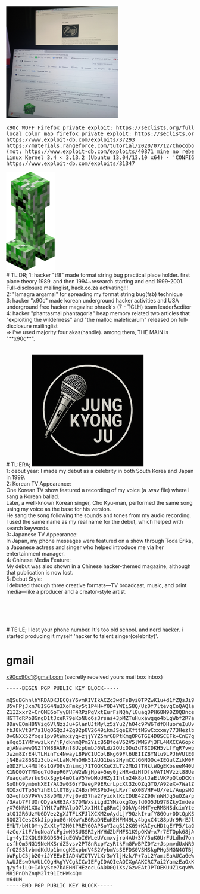 <img src="screentwo.jpeg" width=300 height=300>
<pre>
x90c WOFF Firefox private exploit: https://seclists.org/fulldisclosure/2013/Aug/187
local color map firefox private exploit: https://seclists.org/fulldisclosure/2013/Aug/188
https://www.exploit-db.com/exploits/37293
https://materials.rangeforce.com/tutorial/2020/07/12/Chocobo-Root/ zeroday exploit
(mot: https://www.exploit-db.com/exploits/40871 mine no rebel's)
Linux Kernel 3.4 < 3.13.2 (Ubuntu 13.04/13.10 x64) - 'CONFIG_X86_X32=y' Local Privilege Escalation (3):
https://www.exploit-db.com/exploits/31347
</pre>
<img src="kripertotor.png"><br>
# TL:DR;
1: hacker "tf8" made format string bug practical place holder. first place theory 1989. and then 1994~research starting and end 1999-2001. Full-disclosure mailinglist, hack.co.za activating!!!<br>
2: "lamagra argamal" for spreading my format string bug(fsb) technique<br>
3: hacker "x90c" made korean underground hacker activities and USA underground free hacker magazine phrack's (7 - TCLH) team leader&editor<br>
4: hacker "phantasmal phantagoria" heap memory related two articles that "exploiting the wilderness" and "the malloc maleficarum"  released
on full-disclosure mailinglist<br>
=> i've used majority four akas(handle). among them, THE MAIN is "**x90c**".<br><br><br>
# TL:ERA;
<img src="singer.png" width=300 height=300><br>
1: debut year: I made my debut as a celebrity in both South Korea and Japan in 1999.<br>
2: Korean TV Appearance:<br>
One Korean TV show featured a recording of my voice (a .wav file) where I sang a Korean ballad.<br>
Later, a well-known Korean singer, Cho Kyu-man, performed the same song using my voice as the base for his version.<br>
He sang the song following the sounds and tones from my audio recording.<br>
I used the same name as my real name for the debut, which helped with search keywords.<br>
3: Japanese TV Appearance:<br>
In Japan, my phone messages were featured on a show through Toda Erika, a Japanese actress and singer who helped introduce me via her entertainment manager.<br>
4: Chinese Media Feature:<br>
My debut was also shown in a Chinese hacker-themed magazine, although that publication is now lost.<br>
5: Debut Style:<br>
I debuted through three creative formats—TV broadcast, music, and print media—like a producer and a creator-style artist.<br>
<br><br><br><br><br>
# TE:LE;
I lost your phone number.
It's too old school. and nerd hacker. i started producing it myself 'hacker to talent singer(celebrity)'.

# gmail<br>
x90cx90c1@gmail.com (secretly received yours mail box inbox)<br>

<pre>
-----BEGIN PGP PUBLIC KEY BLOCK-----

mQSuBGhnlhYRDADKJECQsY6vmKIVIkACZc3wdFsByi0TPZwK1u+d1fZQsJi9l9Rx
U5vFPjJxn7UISG4Nu3XoFmky5t1P4H+Y0D+YWIiS8Q/UzDf7ltevgCoQAQlay3bk
Z1IZxxr2+CrOME6oTyyBHF4RPzPgVxtEurFsNQh/l8uaqDPH68M90Z0QBnce9Exn
HGTTdRPoBGngD1tJceR79eKoNUo6s3rsas+3pMZTuHuxawgqo4bLqWbf2R7avnlm
8DavEOmH8NVig6VlNzzJu+SlanUJtMylz5zYu2/hO4c9PW6TdfDHuoreIuUvcVKK
fbJ8kVtBY7s1UgOGQzJ+Zg92p8V2649ikmJSgeEKfttMSwCxxxmy773Hezlb1B7Y
OvGNXX52Yxqs1pv9tWmxzyq+zjjYYZ5mrGBPtKmgOPGTGE4D0SCEFk+CnE7gCs+h
aKqq5IYMfvwzLkr/jP/dknmQPm2YicB5BfoeV62V5lWMSVj3FL4MXCCA6opkGTH7
ejANaawwQNZfYN8BANRnf8UzpUmbJ6WLdz2OUcODu3dT8CDKH5vLfYqR7vwpC/95
Jwzm8ZrE4lTLHinTc4NwayLBPWC1UColBkg69Fl6UEIIZBYNlu9LPJhVUtE0Wbhx
jN4Ba286SQz3cbz+tLaMcWnOHk51AUG1bas2HymCClG6NQOc+IEGutZikM0FTxiJ
eGDZFLx4MUf6s1GV08vZnimxj71TGGKKuCZLTz2Mb2fTNklWQgEKbseeM40UOMhQ
K1NQ0QYTMXoq7d0epRGFVpW2WNjHpa+5ey0jzHR+diHfDfsVAT1WVzzl88UeHyzm
VuaqqaRvrku9dxSgyb4mQtaV5YwbMoUHZyIIhtn24k8plJaElVKPpQtoDCKnblhB
So0hO9ymbnhXEI/At3w0S6rYOaegP9ERcrLpcXt32oOZqGTQ/A92eX+7WatZLiPb
NIOxdTTp5bYihEl1l0TBysZ4BxnWRSPbJ+gLRvrfeX0BVHF+U//eL/AupsNOhPMA
G2+qhb5VPAVv38vDMU/Fvj0vd37ha2YyidklKcCDUE42Z99rnWHJq5uOZa/p6ncL
/3Aab7FfUOrQDyaAH63A/37DMWxsiigdIYMzoxgXoyfd0O5Jb97BZkyImdeaEpGy
yX7GNRH1X0alYMt7uPMAlpQ7lXxIMtIq8RmCjOQkVp4MHTyeRMBNSdcimYtegjhm
atQ12R6UzYUGDVez2gXJTFLKFJlXCXM2oAydLjY9QzkI+ufY8GOu+0DtQpKS905S
6Q0ZlCesCKkJipgbu8GrNXwYxBGRaDNEuKEHFM49Ly4bgxC4t88pUr9RrEJlpsGz
EYbT/bHt0Y+yZxXtyT2M0tPREY6QAPSoYIaqS12KG9+KAIycHDtqEYP5/taGn2+m
4zCq/itF/hoNoaYcFgiwH9SU8SR2yHYHd2bFMFS1K9pOKW+x7r7ETQpk68jAO1DX
ig+4yI2XQLSKBGDS94iuEGWoI6WLeUVcmxvjro4AU+3Y/5uK0UrFULdhd7onLgi0
csfhQm5NG19NeNXSrdZ5vsv2PT8nRcpYzyRtkFmGFwBPZ0Yz+JspmvdUxNR92gyC
frQ2S3lvbmdKdUp1bmcgKExpbnV4S2VybmVsSEFDS0VSMSkgPHg5MGN4OTBjMUBn
bWFpbC5jb20+iJYEExEIAD4WIQTVViXr3wYljHzk/P+7ai2YamzEaAUCaGeWFgIb
AwUJEswDAAULCQgHAgYVCgkICwIEFgIDAQIeAQIXgAAKCRC7ai2YamzEaOxKAP9j
q/yf+iLO+IAkySce7bAEHNTHEzocLGADD0Q1Xs/GzwEAtJPTOEKUUZ1sqvWWJKIu
M8iPnDhZnqM2lt91ItHWk4Q=
=64UM
-----END PGP PUBLIC KEY BLOCK-----
</pre>
